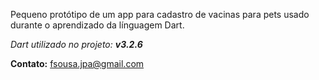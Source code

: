Pequeno protótipo de um app para cadastro de vacinas para pets usado durante o aprendizado da línguagem Dart.

*Dart utilizado no projeto: **v3.2.6***

**Contato:**
fsousa.jpa@gmail.com
